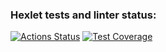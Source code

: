 ### Hexlet tests and linter status:
[![Actions Status](https://github.com/pobirsky/frontend-project-lvl2/workflows/hexlet-check/badge.svg)](https://github.com/pobirsky/frontend-project-lvl2/actions)
[![Test Coverage](https://api.codeclimate.com/v1/badges/10c41f8d802b385d4b49/test_coverage)](https://codeclimate.com/github/pobirsky/frontend-project-lvl2/test_coverage)
